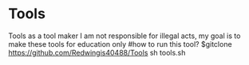 # Tools
Tools as a tool maker I am not responsible for illegal acts, my goal is to make these tools for education only
#how to run this tool?
$gitclone https://github.com/Redwingis40488/Tools
sh tools.sh
